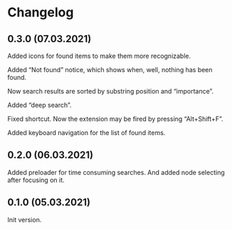 # Changelog

## 0.3.0 (07.03.2021)

Added icons for found items to make them more recognizable.

Added “Not found” notice, which shows when, well, nothing has been found.

Now search results are sorted by substring position and “importance”. 

Added “deep search”.

Fixed shortcut. Now the extension may be fired by pressing “Alt+Shift+F”.

Added keyboard navigation for the list of found items.


## 0.2.0 (06.03.2021)

Added preloader for time consuming searches. And added node selecting after focusing on it. 


## 0.1.0 (05.03.2021)

Init version.
